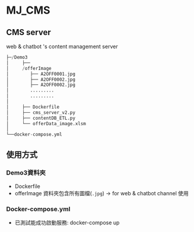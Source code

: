 # MJ_CMS

## CMS server
web & chatbot 's content management server 
```python
├─/Demo3
│     ├──
│     /offerImage
│        ├── A2OFF0001.jpg
│        ├── A2OFF0002.jpg
│        ├── A2OFF0002.jpg
│        .........
│        .........
│
│     ├── Dockerfile
│     ├── cms_server_v2.py
│     ├── contentDB_ETL.py
│     └── offerData_image.xlsm
│  
└──docker-compose.yml
```

## 使用方式
### Demo3資料夾
* Dockerfile
* offerImage 資料夾包含所有圖檔(`.jpg`)  -> for web & chatbot channel 使用


### Docker-compose.yml
* 已測試能成功啟動服務: docker-compose up
